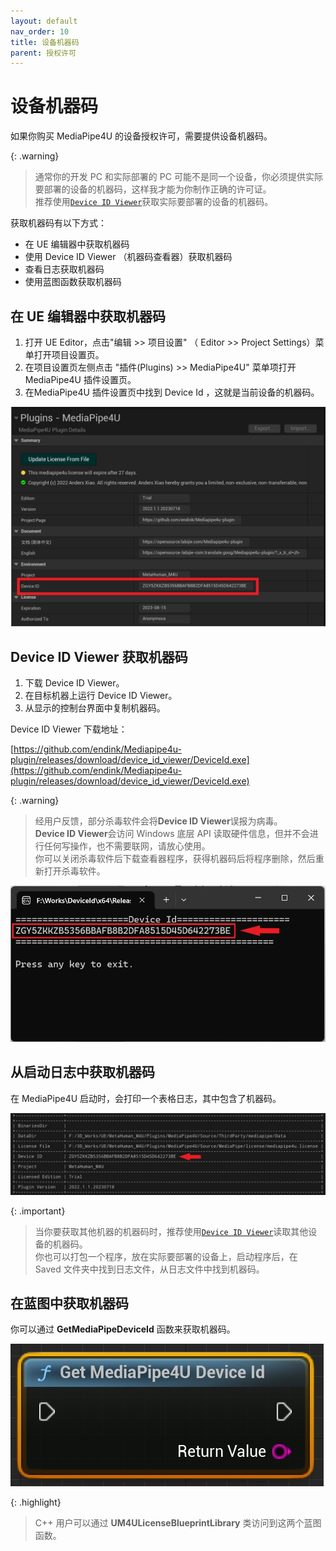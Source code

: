 ```yaml
---
layout: default
nav_order: 10
title: 设备机器码
parent: 授权许可
---
```


# 设备机器码

如果你购买 MediaPipe4U 的设备授权许可，需要提供设备机器码。

{: .warning}
> 通常你的开发 PC 和实际部署的 PC 可能不是同一个设备，你必须提供实际要部署的设备的机器码，这样我才能为你制作正确的许可证。       
> 推荐使用[`Device ID Viewer`](#Device-ID-Viewer-获取机器码)获取实际要部署的设备的机器码。

获取机器码有以下方式：
- 在 UE 编辑器中获取机器码
- 使用 Device ID Viewer （机器码查看器）获取机器码
- 查看日志获取机器码
- 使用蓝图函数获取机器码

## 在 UE 编辑器中获取机器码

1. 打开 UE Editor，点击"编辑 >> 项目设置" （ Editor >> Project Settings）菜单打开项目设置页。
2. 在项目设置页左侧点击 "插件(Plugins) >> MediaPipe4U" 菜单项打开 MediaPipe4U 插件设置页。
3. 在MediaPipe4U 插件设置页中找到 Device Id ，这就是当前设备的机器码。

[![Device Id](images/device_id_in_ue.jpg "Device Id")](images/device_id_in_ue.jpg)   


## Device ID Viewer 获取机器码

1. 下载 Device ID Viewer。
2. 在目标机器上运行 Device ID Viewer。
3. 从显示的控制台界面中复制机器码。
   

Device ID Viewer 下载地址：   

[https://github.com/endink/Mediapipe4u-plugin/releases/download/device_id_viewer/DeviceId.exe](https://github.com/endink/Mediapipe4u-plugin/releases/download/device_id_viewer/DeviceId.exe)


{: .warning}
> 经用户反馈，部分杀毒软件会将**Device ID Viewer**误报为病毒。    
> **Device ID Viewer**会访问 Windows 底层 API 读取硬件信息，但并不会进行任何写操作，也不需要联网，请放心使用。   
> 你可以关闭杀毒软件后下载查看器程序，获得机器码后将程序删除，然后重新打开杀毒软件。

[![Device Id](images/device.exe.jpg "Device Id")](images/device.exe.jpg)   

## 从启动日志中获取机器码

在 MediaPipe4U 启动时，会打印一个表格日志，其中包含了机器码。

[![Device Id](images/device_id_in_log.jpg "Device Id")](images/device_id_in_log.jpg)   

{: .important}
> 当你要获取其他机器的机器码时，推荐使用[`Device ID Viewer`](#Device-ID-Viewer-获取机器码)读取其他设备的机器码。   
> 你也可以打包一个程序，放在实际要部署的设备上，启动程序后，在 Saved 文件夹中找到日志文件，从日志文件中找到机器码。

## 在蓝图中获取机器码

你可以通过 **GetMediaPipeDeviceId** 函数来获取机器码。  

[![Device Id](images/device_id_in_bp.jpg "Device Id")](images/device_id_in_bp.jpg)   

{: .highlight}
> C++ 用户可以通过 **UM4ULicenseBlueprintLibrary** 类访问到这两个蓝图函数。
